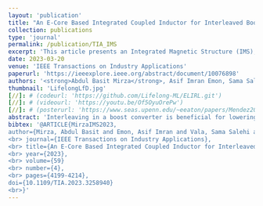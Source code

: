 ```yaml
---
layout: 'publication'
title: "An E-Core Based Integrated Coupled Inductor for Interleaved Boost Converter"
collection: publications
type: 'journal'
permalink: /publication/TIA_IMS
excerpt: 'This article presents an Integrated Magnetic Structure (IMS), based on a gapped EE-core, is proposed for Interleaved Boost Converter that combines both CM and DM inductances in a single core.'
date: 2023-03-20
venue: 'IEEE Transactions on Industry Applications'
paperurl: 'https://ieeexplore.ieee.org/abstract/document/10076898'
authors: '<strong>Abdul Basit Mirza</strong>, Asif Imran Emon, Sama Salehi Vala and <a href="https://www.stonybrook.edu/commcms/electrical/people/-core_faculty/luo_fang">Fang Luo</a>'
thumbnail: 'LifelongLfD.jpg'
[//]: # (codeurl: 'https://github.com/Lifelong-ML/ELIRL.git')
[//]: # (videourl: 'https://youtu.be/Of5OyuOrePw')
[//]: # (posterurl: 'https://www.seas.upenn.edu/~eeaton/papers/Mendez2018Lifelong-poster.pdf')
abstract: 'Interleaving in a boost converter is beneficial for lowering input and output current ripples through ripple cancellation due to phase-shift between channel currents. However, interleaving does not affect the channel current ripple. The channel current comprises circulating Differential Mode (DM) current and Common Mode (CM) boost current, whose ripples constitute the total channel current ripple. Inverse coupling between channel inductors effectively lowers channel current ripple while maintaining the same input and output current ripples. However, with a single inverse coupled inductor, its leakage inductance, which serves as a boost inductor, depends on the winding arrangement and is challenging to balance in both channels. To overcome this, the inverse coupled inductor can be implemented as a cascade of inverse (DM inductance) and direct (CM inductance) coupled inductors. The DM and CM currents and their ripples then depend on CM and DM inductances, respectively. Nonetheless, this approach results in increased size and count of magnetic cores. In this paper, an Integrated Magnetic Structure (IMS), based on a gapped EE-core, is proposed that combines both CM and DM inductances in a single core. The CM and DM inductances are independent and depend on separate winding turns. A reluctance model is derived, and a design procedure is developed where core parameters are expressed in terms of converter parameters. Finally, the proposed IMS concept is validated through a 300 W, 100 V to 168 V prototype, switching at 70 kHz.'
bibtex: '@ARTICLE{MirzaIMS2023,
author={Mirza, Abdul Basit and Emon, Asif Imran and Vala, Sama Salehi and Luo, Fang},
<br> journal={IEEE Transactions on Industry Applications},   
<br> title={An E-Core Based Integrated Coupled Inductor for Interleaved Boost Converter}, 
<br> year={2023},
<br> volume={59}
<br> number={4},
<br> pages={4199-4214},
doi={10.1109/TIA.2023.3258940}
<br>}'
---
```

